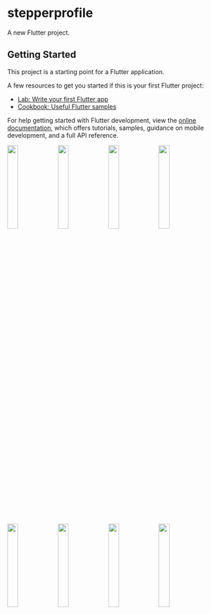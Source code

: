 # stepperprofile

A new Flutter project.

## Getting Started

This project is a starting point for a Flutter application.

A few resources to get you started if this is your first Flutter project:

- [Lab: Write your first Flutter app](https://docs.flutter.dev/get-started/codelab)
- [Cookbook: Useful Flutter samples](https://docs.flutter.dev/cookbook)

For help getting started with Flutter development, view the
[online documentation](https://docs.flutter.dev/), which offers tutorials,
samples, guidance on mobile development, and a full API reference.
<p>
<img src="https://user-images.githubusercontent.com/114645045/226599136-c4840142-7e85-4cc1-ae86-381827f4d815.jpeg"width=22%,height=35%>
<img src="https://user-images.githubusercontent.com/114645045/226599208-0f7a9775-bc23-4d6b-9d6d-ce907e3de40f.jpeg"width=22%,height=35%>
<img src="https://user-images.githubusercontent.com/114645045/226599231-16e07e76-e5e2-4ff1-a00b-465ad1996a0e.jpeg"width=22%,height=35%>
<img src="https://user-images.githubusercontent.com/114645045/226599250-b5f7a6fc-39d2-4104-8ae4-5613b1a41f97.jpeg"width=22%,height=35%>
<img src="https://user-images.githubusercontent.com/114645045/226599279-12c106e8-e25b-4e7c-b01f-ffad8db7beaa.jpeg"width=22%,height=35%>
<img src="https://user-images.githubusercontent.com/114645045/226599305-053cfbb6-2ee5-4976-a3f6-e49546668c08.jpeg"width=22%,height=35%>
<img src="https://user-images.githubusercontent.com/114645045/226599349-49bbb452-b549-4844-91de-a382b660f3d2.jpeg"width=22%,height=35%>
<img src="https://user-images.githubusercontent.com/114645045/226599391-83c6f0b7-9d02-47c3-9e1f-bdc679796fe7.jpeg"width=22%,height=35%>
<p>
